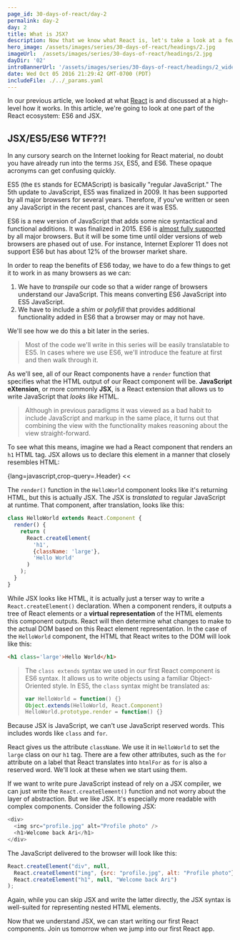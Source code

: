 ```yaml
---
page_id: 30-days-of-react/day-2
permalink: day-2
day: 2
title: What is JSX?
description: Now that we know what React is, let's take a look at a few terms and concepts that will come up throughout the rest of the series.
hero_image: /assets/images/series/30-days-of-react/headings/2.jpg
imageUrl:  /assets/images/series/30-days-of-react/headings/2.jpg
dayDir: '02'
introBannerUrl: '/assets/images/series/30-days-of-react/headings/2_wide.jpg'
date: Wed Oct 05 2016 21:29:42 GMT-0700 (PDT)
includeFile: ./../_params.yaml
---
```


In our previous article, we looked at what [React](https://facebook.github.io/react/) is and discussed at a high-level how it works. In this article, we're going to look at one part of the React ecosystem: ES6 and JSX.

## JSX/ES5/ES6 WTF??!

In any cursory search on the Internet looking for React material, no doubt you have already run into the terms `JSX`, ES5, and ES6. These opaque acronyms can get confusing quickly.

ES5 (the `ES` stands for ECMAScript) is basically "regular JavaScript." The 5th update to JavaScript, ES5 was finalized in 2009. It has been supported by all major browsers for several years. Therefore, if you've written or seen any JavaScript in the recent past, chances are it was ES5.

ES6 is a new version of JavaScript that adds some nice syntactical and functional additions. It was finalized in 2015. ES6 is [almost fully supported](http://kangax.github.io/compat-table/es6/) by all major browsers. But it will be some time until older versions of web browsers are phased out of use. For instance, Internet Explorer 11 does not support ES6 but has about 12% of the browser market share.

In order to reap the benefits of ES6 today, we have to do a few things to get it to work in as many browsers as we can:

1. We have to _transpile_ our code so that a wider range of browsers understand our JavaScript. This means converting ES6 JavaScript into ES5 JavaScript.
2. We have to include a _shim_ or _polyfill_ that provides additional functionality added in ES6 that a browser may or may not have.

We'll see how we do this a bit later in the series.

> Most of the code we'll write in this series will be easily translatable to ES5. In cases where we use ES6, we'll introduce the feature at first and then walk through it.

As we'll see, all of our React components have a `render` function that specifies what the HTML output of our React component will be. **JavaScript eXtension**, or more commonly **JSX**, is a React extension that allows us to write JavaScript that _looks like_ HTML.

> Although in previous paradigms it was viewed as a bad habit to include JavaScript and markup in the same place, it turns out that combining the view with the functionality makes reasoning about the view straight-forward.

To see what this means, imagine we had a React component that renders an `h1` HTML tag. JSX allows us to declare this element in a manner that closely resembles HTML:

{lang=javascript,crop-query=.Header}
<<[](HelloWorldJSX.js)

<div id="demo1"></div>

The `render()` function in the `HelloWorld` component looks like it's returning HTML, but this is actually JSX. The JSX is _translated_ to regular JavaScript at runtime. That component, after translation, looks like this:

```javascript
class HelloWorld extends React.Component {
  render() {
    return (
      React.createElement(
        'h1',
        {className: 'large'},
        'Hello World'
      )
    );
  }
}
```

While JSX looks like HTML, it is actually just a terser way to write a `React.createElement()` declaration. When a component renders, it outputs a tree of React elements or a **virtual representation** of the HTML elements this component outputs. React will then determine what changes to make to the actual DOM based on this React element representation. In the case of the `HelloWorld` component, the HTML that React writes to the DOM will look like this:

```html
<h1 class='large'>Hello World</h1>
```

> The `class extends` syntax we used in our first React component is ES6 syntax. It allows us to write objects using a familiar Object-Oriented style.
> In ES5, the `class` syntax might be translated as:
>
> ```javascript
> var HelloWorld = function() {}
> Object.extends(HelloWorld, React.Component)
> HelloWorld.prototype.render = function() {}
> ```

Because JSX is JavaScript, we can't use JavaScript reserved words. This includes words like `class` and `for`.

React gives us the attribute `className`. We use it in `HelloWorld` to set the `large` class on our `h1` tag. There are a few other attributes, such as the `for` attribute on a label that React translates into `htmlFor` as `for` is also a reserved word. We'll look at these when we start using them.

If we want to write pure JavaScript instead of rely on a JSX compiler, we can just write the `React.createElement()` function and not worry about the layer of abstraction. But we like JSX. It's especially more readable with complex components. Consider the following JSX:

```javascript
<div>
  <img src="profile.jpg" alt="Profile photo" />
  <h1>Welcome back Ari</h1>
</div>
```

The JavaScript delivered to the browser will look like this:

```javascript
React.createElement("div", null, 
  React.createElement("img", {src: "profile.jpg", alt: "Profile photo"}),
  React.createElement("h1", null, "Welcome back Ari")
);
```

Again, while you can skip JSX and write the latter directly, the JSX syntax is well-suited for representing nested HTML elements.

Now that we understand JSX, we can start writing our first React components. Join us tomorrow when we jump into our first React app.

